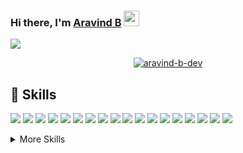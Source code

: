 ### Hi there, I'm <a href="https://github.com/aravind-b-dev" target="_blank">Aravind B</a> <img src="https://media.giphy.com/media/hvRJCLFzcasrR4ia7z/giphy.gif" width="25px">


![](https://komarev.com/ghpvc/?username=aravind-b-dev)  

<!-- 📈 **My GitHub Stats:**

<p>
  <img height="180em" src="https://github-readme-stats.vercel.app/api?username=aravind-b-dev&show_icons=true&hide_border=true&&count_private=true&include_all_commits=true" />
  <img height="180em" src="https://github-readme-stats.vercel.app/api/top-langs/?username=aravind-b-dev&exclude_repo=KNN-Image-Classification&show_icons=true&hide_border=true&layout=compact&langs_count=8"/>
</p> -->



<p align="center" style="position:relative"> <a href="https://github.com/ryo-ma/github-profile-trophy"><img src="https://github-profile-trophy.vercel.app/?username=aravind-b-dev&theme=onedark&row=1" alt="aravind-b-dev" /></a> </p>


## 💼 Skills

![](https://img.shields.io/badge/Code-Flutter-informational?style=flat&logo=flutter&logoColor=white&color=28c7fa)
![](https://img.shields.io/badge/Code-Dart-informational?style=flat&logo=dart&logoColor=white&color=278ea5)
![](https://img.shields.io/badge/Code-Wordpress-informational?style=flat&logo=wordpress&logoColor=white&color=2cb978)
![](https://img.shields.io/badge/Code-Laravel-informational?style=flat&logo=laravel&logoColor=white&color=ff5959)
![](https://img.shields.io/badge/Tool-Git-informational?style=flat&logo=git&logoColor=white&color=226089)
![](https://img.shields.io/badge/Tool-Postman-informational?style=flat&logo=postman&logoColor=white&color=ff6c37)
![](https://img.shields.io/badge/Tool-Trello-informational?style=flat&logo=trello&logoColor=white&color=091e42)
![](https://img.shields.io/badge/Tool-AdbobeXd-informational?style=flat&logo=adobexd&logoColor=white&color=b31e6f)
![](https://img.shields.io/badge/Code-Python-informational?style=flat&logo=python&logoColor=white&color=ffd343)
![](https://img.shields.io/badge/Code-Django-informational?style=flat&logo=django&logoColor=white&color=0C4B33)
![](https://img.shields.io/badge/Tool-AndroidStudio-informational?style=flat&logo=androidstudio&logoColor=white&color=22eaaa)
![](https://img.shields.io/badge/Tool-XCode-informational?style=flat&logo=xcode&logoColor=white&color=0071e3)
![](https://img.shields.io/badge/Code-Android-informational?style=flat&logo=android&logoColor=white&color=3ddc84)
![](https://img.shields.io/badge/Code-iOS-informational?style=flat&logo=ios&logoColor=white&color=8876fe)
![](https://img.shields.io/badge/Code-MySQL-informational?style=flat&logo=MySQL&logoColor=white&color=2b5d80)
![](https://img.shields.io/badge/Tool-GitHub-informational?style=flat&logo=GitHub&logoColor=white&color=1e6262)
![](https://img.shields.io/badge/Tool-GitLab-informational?style=flat&logo=GitLab&logoColor=white&color=ff8a5c)
![](https://img.shields.io/badge/Tool-Bitbucket-informational?style=flat&logo=Bitbucket&logoColor=white&color=107a8b)

<details>
<summary>More Skills</summary>
<br>

![](https://img.shields.io/badge/Code-HTML-informational?style=flat&logo=html-CSS&logoColor=white&color=7a57d1)
![](https://img.shields.io/badge/Style-CSS-informational?style=flat&logo=css3&logoColor=white&color=7a57d1)
![](https://img.shields.io/badge/Style-JavaScript-informational?style=flat&logo=javascript&logoColor=white&color=7a57d1)
![](https://img.shields.io/badge/Style-BootStrap-informational?style=flat&logo=bootstrap&logoColor=white&color=7a57d1)

<br>

![](https://img.shields.io/badge/IDE-VisualStudio-informational?style=flat&logo=visualstudio&logoColor=white&color=fd0054)
![](https://img.shields.io/badge/IDE-AndroidStudio-informational?style=flat&logo=AndroidStudio&logoColor=white&color=fd0054)
![](https://img.shields.io/badge/IDE-XCode-informational?style=flat&logo=XCode&logoColor=white&color=fd0054)
![](https://img.shields.io/badge/IDE-Sublime-informational?style=flat&logo=sublime-text&logoColor=white&color=fd0054)
![](https://img.shields.io/badge/IDE-PyCharm-informational?style=flat&logo=PyCharm&logoColor=white&color=fd0054)
![](https://img.shields.io/badge/IDE-PhpStorm-informational?style=flat&logo=PhpStorm&logoColor=white&color=fd0054)

<br>

![](https://img.shields.io/badge/Tool-XAMPP-informational?style=flat&logo=XAMPP&logoColor=white&color=a56cc1)
![](https://img.shields.io/badge/Tool-WampServer-informational?style=flat&logo=WampServer&logoColor=white&color=a56cc1)
![](https://img.shields.io/badge/Tool-phpMyAdmin-informational?style=flat&logo=phpMyAdmin&logoColor=white&color=a56cc1)
  
</details>

<br>

<!--
**aravind-b-dev/aravind-b-dev** is a ✨ _special_ ✨ repository because its `README.md` (this file) appears on your GitHub profile.

Here are some ideas to get you started:

- 🔭 I’m currently working on ...
- 🌱 I’m currently learning ...
- 👯 I’m looking to collaborate on ...
- 🤔 I’m looking for help with ...
- 💬 Ask me about ...
- 📫 How to reach me: ...
- 😄 Pronouns: ...
- ⚡ Fun fact: ...
-->
